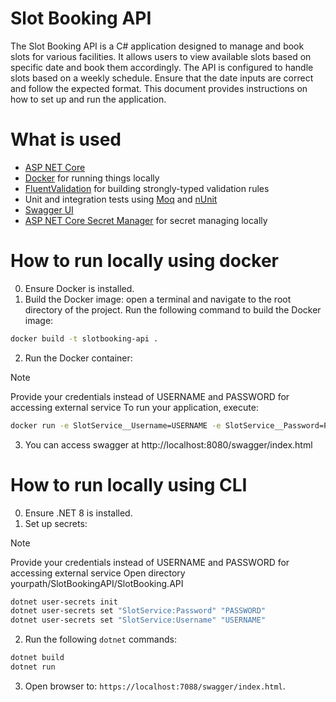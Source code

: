 # Slot Booking API

The Slot Booking API is a C# application designed to manage and book slots for various facilities. It allows users to view available slots based on specific date and book them accordingly. The API is configured to handle slots based on a weekly schedule. Ensure that the date inputs are correct and follow the expected format. This document provides instructions on how to set up and run the application.

# What is used

- [ASP NET Core](https://docs.microsoft.com/en-us/aspnet/core/?view=aspnetcore-8.0)
- [Docker](https://www.docker.com/) for running things locally 
- [FluentValidation](https://fluentvalidation.net/) for building strongly-typed validation rules
- Unit and integration tests using [Moq](https://github.com/moq/moq4) and [nUnit](https://nunit.org/)
- [Swagger UI](https://github.com/swagger-api/swagger-ui)
- [ASP NET Core Secret Manager](https://learn.microsoft.com/en-us/aspnet/core/security/app-secrets?view=aspnetcore-8.0&tabs=linux) for secret managing locally

# How to run locally using docker

0. Ensure Docker is installed.
1. Build the Docker image: open a terminal and navigate to the root directory of the project. Run the following command to build the Docker image:
```sh
docker build -t slotbooking-api .
```
2. Run the Docker container:
> [!NOTE]
> Provide your credentials instead of USERNAME and PASSWORD for accessing external service
To run your application, execute:
```sh
docker run -e SlotService__Username=USERNAME -e SlotService__Password=PASSWORD -p 8080:8080 slotbooking-api
```
3. You can access swagger at http://localhost:8080/swagger/index.html

# How to run locally using CLI



0. Ensure .NET 8 is installed.
1. Set up secrets:
> [!NOTE]
> Provide your credentials instead of USERNAME and PASSWORD for accessing external service
Open directory yourpath/SlotBookingAPI/SlotBooking.API
```sh
dotnet user-secrets init 
dotnet user-secrets set "SlotService:Password" "PASSWORD"
dotnet user-secrets set "SlotService:Username" "USERNAME"
```
2. Run the following `dotnet` commands:

```sh
dotnet build
dotnet run 
```
3. Open browser to: `https://localhost:7088/swagger/index.html`.